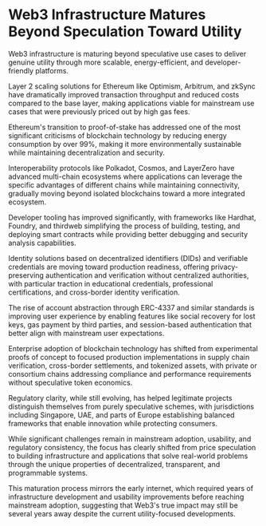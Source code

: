 # Web3 Infrastructure Matures Beyond Speculation Toward Utility

Web3 infrastructure is maturing beyond speculative use cases to deliver genuine utility through more scalable, energy-efficient, and developer-friendly platforms.

Layer 2 scaling solutions for Ethereum like Optimism, Arbitrum, and zkSync have dramatically improved transaction throughput and reduced costs compared to the base layer, making applications viable for mainstream use cases that were previously priced out by high gas fees.

Ethereum's transition to proof-of-stake has addressed one of the most significant criticisms of blockchain technology by reducing energy consumption by over 99%, making it more environmentally sustainable while maintaining decentralization and security.

Interoperability protocols like Polkadot, Cosmos, and LayerZero have advanced multi-chain ecosystems where applications can leverage the specific advantages of different chains while maintaining connectivity, gradually moving beyond isolated blockchains toward a more integrated ecosystem.

Developer tooling has improved significantly, with frameworks like Hardhat, Foundry, and thirdweb simplifying the process of building, testing, and deploying smart contracts while providing better debugging and security analysis capabilities.

Identity solutions based on decentralized identifiers (DIDs) and verifiable credentials are moving toward production readiness, offering privacy-preserving authentication and verification without centralized authorities, with particular traction in educational credentials, professional certifications, and cross-border identity verification.

The rise of account abstraction through ERC-4337 and similar standards is improving user experience by enabling features like social recovery for lost keys, gas payment by third parties, and session-based authentication that better align with mainstream user expectations.

Enterprise adoption of blockchain technology has shifted from experimental proofs of concept to focused production implementations in supply chain verification, cross-border settlements, and tokenized assets, with private or consortium chains addressing compliance and performance requirements without speculative token economics.

Regulatory clarity, while still evolving, has helped legitimate projects distinguish themselves from purely speculative schemes, with jurisdictions including Singapore, UAE, and parts of Europe establishing balanced frameworks that enable innovation while protecting consumers.

While significant challenges remain in mainstream adoption, usability, and regulatory consistency, the focus has clearly shifted from price speculation to building infrastructure and applications that solve real-world problems through the unique properties of decentralized, transparent, and programmable systems.

This maturation process mirrors the early internet, which required years of infrastructure development and usability improvements before reaching mainstream adoption, suggesting that Web3's true impact may still be several years away despite the current utility-focused developments.